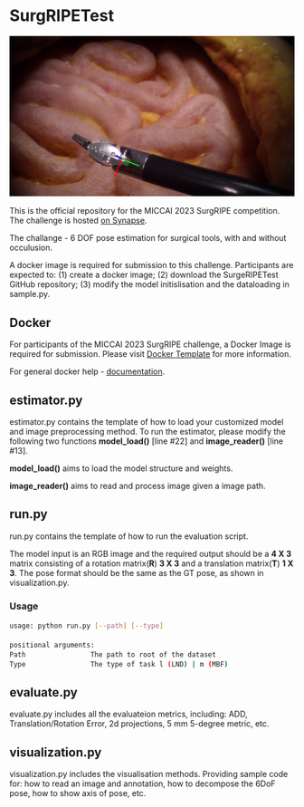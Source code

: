 # SurgRIPETest

![pose](assets/pose_1.png)

This is the official repository for the MICCAI 2023 SurgRIPE competition. The challenge is hosted [on Synapse](https://www.synapse.org/#!Synapse:syn51471789/wiki/622255).

The challange - 6 DOF pose estimation for surgical tools, with and without occulusion.

A docker image is required for submission to this challenge. Participants are expected to: (1) create a docker image; (2) download the SurgeRIPETest GitHub repository; (3) modify the model initislisation and the dataloading in sample.py.


## Docker

For participants of the MICCAI 2023 SurgRIPE challenge, a Docker Image is required for submission. Please visit [Docker Template](https://github.com/guyw04/SurgRIPE_docker) for more information.

For general docker help - [documentation](https://docs.docker.com).

## estimator.py
estimator.py contains the template of how to load your customized model and image preprocessing method. To run the estimator, please modify the following two functions **model_load()** [line #22] and **image_reader()** [line #13].

**model_load()** aims to load the model structure and weights.

**image_reader()** aims to read and process image given a image path.

## run.py
run.py contains the template of how to run the evaluation script. 

The model input is an RGB image and the required output should be a **4 X 3** matrix consisting of a rotation matrix(**R**) **3 X 3** and a translation matrix(**T**) **1 X 3**. The pose format should be the same as the GT pose, as shown in visualization.py.

### Usage

```bash
usage: python run.py [--path] [--type]

positional arguments:
Path                The path to root of the dataset
Type                The type of task l (LND) | m (MBF)
```

## evaluate.py
evaluate.py includes all the evaluateion metrics, including: ADD, Translation/Rotation Error, 2d projections, 5 mm 5-degree metric, etc.

## visualization.py
visualization.py includes the visualisation methods. Providing sample code for: how to read an image and annotation, how to decompose the 6DoF pose, how to show axis of pose, etc.
